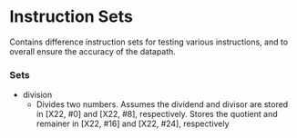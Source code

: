# Instruction Sets

Contains difference instruction sets for testing various instructions, and to overall ensure the accuracy of the datapath.

### Sets

- division
    - Divides two numbers. Assumes the dividend and divisor are stored in [X22, #0] and [X22, #8], respectively. Stores the quotient and remainer in [X22, #16] and [X22, #24], respectively